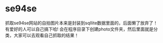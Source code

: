 # se94se
抓取se94se网站的自拍图片本来是封装到sqllite数据里面的，后面懒了放弃了！有爱好的人可以自己搞下哈!
会在程序目录下创建photo文件夹，然后里面就是分类，大家可以去观看自己抓取的结果！
